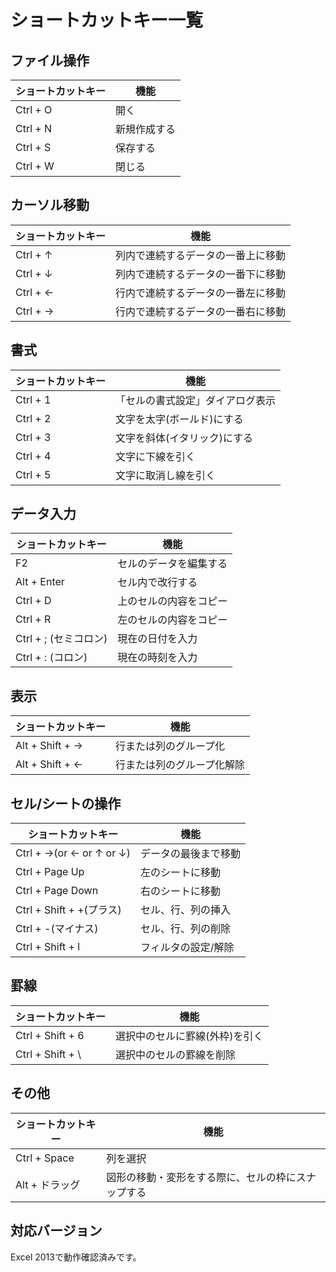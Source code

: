 # ショートカットキー一覧

## ファイル操作

| ショートカットキー | 機能 |
| - | - |
| Ctrl + O | 開く |
| Ctrl + N | 新規作成する |
| Ctrl + S | 保存する |
| Ctrl + W | 閉じる |

## カーソル移動

| ショートカットキー | 機能 |
| - | - |
| Ctrl + ↑ | 列内で連続するデータの一番上に移動 |
| Ctrl + ↓ | 列内で連続するデータの一番下に移動 |
| Ctrl + ← | 行内で連続するデータの一番左に移動 |
| Ctrl + → | 行内で連続するデータの一番右に移動 |

## 書式

| ショートカットキー | 機能 |
| - | - |
| Ctrl + 1 | 「セルの書式設定」ダイアログ表示 |
| Ctrl + 2 | 文字を太字(ボールド)にする |
| Ctrl + 3 | 文字を斜体(イタリック)にする |
| Ctrl + 4 | 文字に下線を引く |
| Ctrl + 5 | 文字に取消し線を引く |

## データ入力

| ショートカットキー | 機能 |
| - | - |
| F2 | セルのデータを編集する |
| Alt + Enter | セル内で改行する |
| Ctrl + D | 上のセルの内容をコピー |
| Ctrl + R | 左のセルの内容をコピー |
| Ctrl + ; (セミコロン) | 現在の日付を入力 |
| Ctrl + : (コロン) | 現在の時刻を入力 |

## 表示

| ショートカットキー | 機能 |
| - | - |
| Alt + Shift + → | 行または列のグループ化 |
| Alt + Shift + ← | 行または列のグループ化解除 |

## セル/シートの操作

| ショートカットキー | 機能 |
| - | - |
| Ctrl + →(or ← or ↑ or ↓) | データの最後まで移動 |
| Ctrl + Page Up | 左のシートに移動 |
| Ctrl + Page Down | 右のシートに移動 |
| Ctrl + Shift + +(プラス) | セル、行、列の挿入 |
| Ctrl + -(マイナス) | セル、行、列の削除 |
| Ctrl + Shift + l | フィルタの設定/解除 |

## 罫線

| ショートカットキー | 機能 |
| - | - |
| Ctrl + Shift + 6  | 選択中のセルに罫線(外枠)を引く |
| Ctrl + Shift + \ | 選択中のセルの罫線を削除 |

## その他

| ショートカットキー | 機能 |
| - | - |
| Ctrl + Space | 列を選択 |
| Alt + ドラッグ | 図形の移動・変形をする際に、セルの枠にスナップする |

## 対応バージョン
Excel 2013で動作確認済みです。
